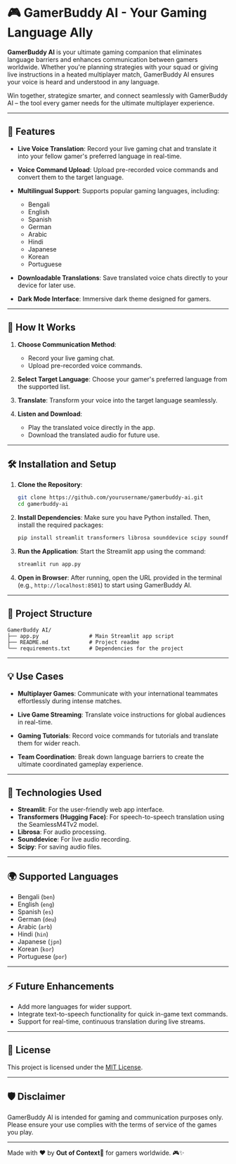 # 🎮 GamerBuddy AI - Your Gaming Language Ally

**GamerBuddy AI** is your ultimate gaming companion that eliminates language barriers and enhances communication between gamers worldwide. Whether you're planning strategies with your squad or giving live instructions in a heated multiplayer match, GamerBuddy AI ensures your voice is heard and understood in any language. 

Win together, strategize smarter, and connect seamlessly with GamerBuddy AI – the tool every gamer needs for the ultimate multiplayer experience.

---

## 🚀 Features

- **Live Voice Translation**:
  Record your live gaming chat and translate it into your fellow gamer's preferred language in real-time.

- **Voice Command Upload**:
  Upload pre-recorded voice commands and convert them to the target language.

- **Multilingual Support**:
  Supports popular gaming languages, including:
  - Bengali
  - English
  - Spanish
  - German
  - Arabic
  - Hindi
  - Japanese
  - Korean
  - Portuguese

- **Downloadable Translations**:
  Save translated voice chats directly to your device for later use.

- **Dark Mode Interface**:
  Immersive dark theme designed for gamers.

---

## 🎯 How It Works

1. **Choose Communication Method**:
   - Record your live gaming chat.
   - Upload pre-recorded voice commands.

2. **Select Target Language**:
   Choose your gamer's preferred language from the supported list.

3. **Translate**:
   Transform your voice into the target language seamlessly.

4. **Listen and Download**:
   - Play the translated voice directly in the app.
   - Download the translated audio for future use.

---

## 🛠️ Installation and Setup

1. **Clone the Repository**:
   ```bash
   git clone https://github.com/yourusername/gamerbuddy-ai.git
   cd gamerbuddy-ai
   ```

2. **Install Dependencies**:
   Make sure you have Python installed. Then, install the required packages:
   ```bash
   pip install streamlit transformers librosa sounddevice scipy soundfile
   ```

3. **Run the Application**:
   Start the Streamlit app using the command:
   ```bash
   streamlit run app.py
   ```

4. **Open in Browser**:
   After running, open the URL provided in the terminal (e.g., `http://localhost:8501`) to start using GamerBuddy AI.

---

## 📂 Project Structure

```
GamerBuddy AI/
├── app.py                # Main Streamlit app script
├── README.md             # Project readme
└── requirements.txt      # Dependencies for the project
```

---

## 💡 Use Cases

- **Multiplayer Games**:
  Communicate with your international teammates effortlessly during intense matches.

- **Live Game Streaming**:
  Translate voice instructions for global audiences in real-time.

- **Gaming Tutorials**:
  Record voice commands for tutorials and translate them for wider reach.

- **Team Coordination**:
  Break down language barriers to create the ultimate coordinated gameplay experience.

---

## 🤖 Technologies Used

- **Streamlit**: For the user-friendly web app interface.
- **Transformers (Hugging Face)**: For speech-to-speech translation using the SeamlessM4Tv2 model.
- **Librosa**: For audio processing.
- **Sounddevice**: For live audio recording.
- **Scipy**: For saving audio files.

---

## 🌍 Supported Languages

- Bengali (`ben`)
- English (`eng`)
- Spanish (`es`)
- German (`deu`)
- Arabic (`arb`)
- Hindi (`hin`)
- Japanese (`jpn`)
- Korean (`kor`)
- Portuguese (`por`)

---

## ⚡ Future Enhancements

- Add more languages for wider support.
- Integrate text-to-speech functionality for quick in-game text commands.
- Support for real-time, continuous translation during live streams.

---

## 📝 License

This project is licensed under the [MIT License](LICENSE).

---

## 🛡️ Disclaimer

GamerBuddy AI is intended for gaming and communication purposes only. Please ensure your use complies with the terms of service of the games you play.

---

Made with ❤️ by **Out of Context🤯** for gamers worldwide. 🎮✨
